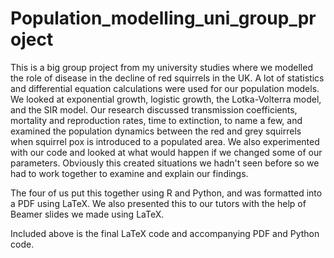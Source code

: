 # Population_modelling_uni_group_project

This is a big group project from my university studies where we modelled the role of disease in the decline of red squirrels in the UK. A lot of statistics and differential equation calculations were used for our population models. We looked at exponential growth, logistic growth, the Lotka-Volterra model, and the SIR model. Our research discussed transmission coefficients, mortality and reproduction rates, time to extinction, to name a few, and examined the population dynamics between the red and grey squirrels when squirrel pox is introduced to a populated area. We also experimented with our code and looked at what would happen if we changed some of our parameters. Obviously this created situations we hadn't seen before so we had to work together to examine and explain our findings.

The four of us put this together using R and Python, and was formatted into a PDF using LaTeX. We also presented this to our tutors with the help of Beamer slides we made using LaTeX.

Included above is the final LaTeX code and accompanying PDF and Python code.
